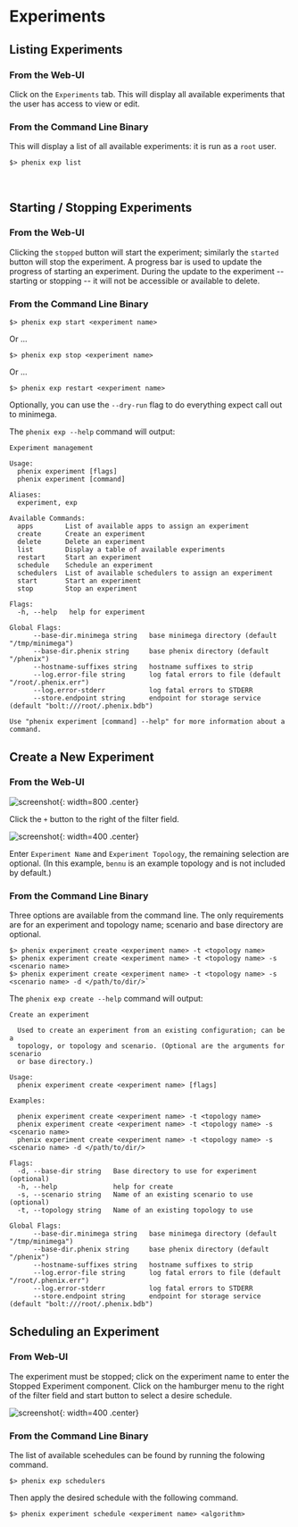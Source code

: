 # Experiments

## Listing Experiments

### From the Web-UI

Click on the `Experiments` tab. This will display all available experiments that
the user has access to view or edit.

### From the Command Line Binary

This will display a list of all available experiments: it is run as a `root`
user.

```
$> phenix exp list
```
<br>

## Starting / Stopping Experiments

### From the Web-UI

Clicking the `stopped` button will start the experiment; similarly the `started`
button will stop the experiment. A progress bar is used to update the progress
of starting an experiment. During the update to the experiment -- starting or
stopping -- it will not be accessible or available to delete. 

### From the Command Line Binary

```
$> phenix exp start <experiment name>
```
Or ...
```
$> phenix exp stop <experiment name>
```
Or ...
```
$> phenix exp restart <experiment name>
```

Optionally, you can use the `--dry-run` flag to do everything expect call out to
minimega.

The `phenix exp --help` command will output:

```
Experiment management

Usage:
  phenix experiment [flags]
  phenix experiment [command]

Aliases:
  experiment, exp

Available Commands:
  apps        List of available apps to assign an experiment
  create      Create an experiment
  delete      Delete an experiment
  list        Display a table of available experiments
  restart     Start an experiment
  schedule    Schedule an experiment
  schedulers  List of available schedulers to assign an experiment
  start       Start an experiment
  stop        Stop an experiment

Flags:
  -h, --help   help for experiment

Global Flags:
      --base-dir.minimega string   base minimega directory (default "/tmp/minimega")
      --base-dir.phenix string     base phenix directory (default "/phenix")
      --hostname-suffixes string   hostname suffixes to strip
      --log.error-file string      log fatal errors to file (default "/root/.phenix.err")
      --log.error-stderr           log fatal errors to STDERR
      --store.endpoint string      endpoint for storage service (default "bolt:///root/.phenix.bdb")

Use "phenix experiment [command] --help" for more information about a command.
```

## Create a New Experiment

### From the Web-UI

![screenshot](images/create_exp.png){: width=800 .center}

Click the `+` button to the right of the filter field. 

![screenshot](images/create_exp_dia.png){: width=400 .center}

Enter `Experiment Name` and `Experiment Topology`, the remaining selection are
optional. (In this example, `bennu` is an example topology and is not included
by default.)

### From the Command Line Binary

Three options are available from the command line. The only requirements are for
an experiment and topology name; scenario and base directory are optional.

```
$> phenix experiment create <experiment name> -t <topology name>
$> phenix experiment create <experiment name> -t <topology name> -s <scenario name>
$> phenix experiment create <experiment name> -t <topology name> -s <scenario name> -d </path/to/dir/>`
```

The `phenix exp create --help` command will output:

```
Create an experiment

  Used to create an experiment from an existing configuration; can be a 
  topology, or topology and scenario. (Optional are the arguments for scenario 
  or base directory.)

Usage:
  phenix experiment create <experiment name> [flags]

Examples:

  phenix experiment create <experiment name> -t <topology name>
  phenix experiment create <experiment name> -t <topology name> -s <scenario name>
  phenix experiment create <experiment name> -t <topology name> -s <scenario name> -d </path/to/dir/>

Flags:
  -d, --base-dir string   Base directory to use for experiment (optional)
  -h, --help              help for create
  -s, --scenario string   Name of an existing scenario to use (optional)
  -t, --topology string   Name of an existing topology to use

Global Flags:
      --base-dir.minimega string   base minimega directory (default "/tmp/minimega")
      --base-dir.phenix string     base phenix directory (default "/phenix")
      --hostname-suffixes string   hostname suffixes to strip
      --log.error-file string      log fatal errors to file (default "/root/.phenix.err")
      --log.error-stderr           log fatal errors to STDERR
      --store.endpoint string      endpoint for storage service (default "bolt:///root/.phenix.bdb")
```

## Scheduling an Experiment

### From Web-UI

The experiment must be stopped; click on the experiment name to enter the
Stopped Experiment component. Click on the hamburger menu to the right of the
filter field and start button to select a desire schedule.

![screenshot](images/schedule.png){: width=400 .center}

### From the Command Line Binary

The list of available scehedules can be found by running the folowing command.

```
$> phenix exp schedulers
```

Then apply the desired schedule with the following command.

```
$> phenix experiment schedule <experiment name> <algorithm>
```
